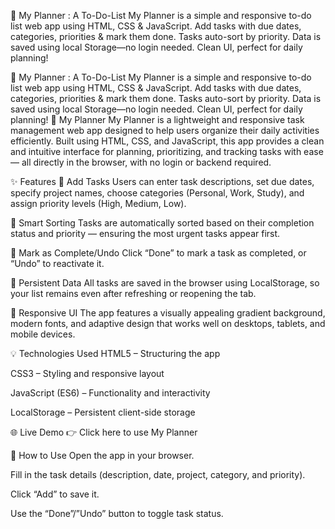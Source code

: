 📝 My Planner : A To-Do-List
My Planner is a simple and responsive to-do list web app using HTML, CSS &amp; JavaScript. Add tasks with due dates, categories, priorities &amp; mark them done. Tasks auto-sort by priority. Data is saved using local Storage—no login needed. Clean UI, perfect for daily planning!

📝 My Planner : A To-Do-List My Planner is a simple and responsive to-do list web app using HTML, CSS & JavaScript. Add tasks with due dates, categories, priorities & mark them done. Tasks auto-sort by priority. Data is saved using local Storage—no login needed. Clean UI, perfect for daily planning! 📝 My Planner My Planner is a lightweight and responsive task management web app designed to help users organize their daily activities efficiently. Built using HTML, CSS, and JavaScript, this app provides a clean and intuitive interface for planning, prioritizing, and tracking tasks with ease — all directly in the browser, with no login or backend required.

✨ Features 🔹 Add Tasks Users can enter task descriptions, set due dates, specify project names, choose categories (Personal, Work, Study), and assign priority levels (High, Medium, Low).

🔹 Smart Sorting Tasks are automatically sorted based on their completion status and priority — ensuring the most urgent tasks appear first.

🔹 Mark as Complete/Undo Click “Done” to mark a task as completed, or “Undo” to reactivate it.

🔹 Persistent Data All tasks are saved in the browser using LocalStorage, so your list remains even after refreshing or reopening the tab.

🔹 Responsive UI The app features a visually appealing gradient background, modern fonts, and adaptive design that works well on desktops, tablets, and mobile devices.

💡 Technologies Used HTML5 – Structuring the app

CSS3 – Styling and responsive layout

JavaScript (ES6) – Functionality and interactivity

LocalStorage – Persistent client-side storage

🌐 Live Demo 👉 Click here to use My Planner

📌 How to Use Open the app in your browser.

Fill in the task details (description, date, project, category, and priority).

Click “Add” to save it.

Use the “Done”/”Undo” button to toggle task status.

